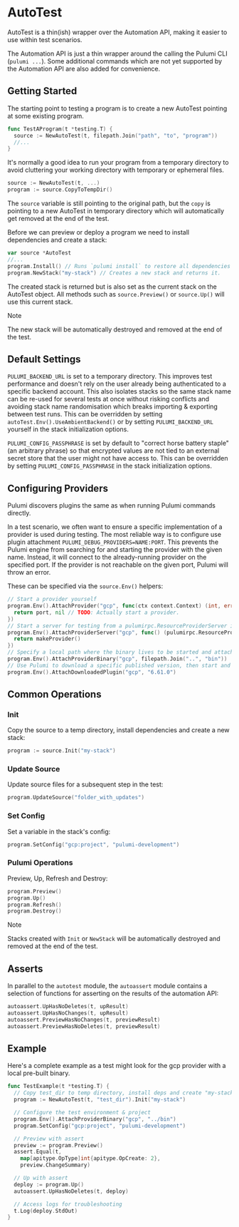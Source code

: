 # AutoTest

AutoTest is a thin(ish) wrapper over the Automation API, making it easier to use within test scenarios.

The Automation API is just a thin wrapper around the calling the Pulumi CLI (`pulumi ...`). Some additional commands which are not yet supported by the Automation API are also added for convenience.

## Getting Started

The starting point to testing a program is to create a new AutoTest pointing at some existing program.

```go
func TestAProgram(t *testing.T) {
  source := NewAutoTest(t, filepath.Join("path", "to", "program"))
  //...
}
```

It's normally a good idea to run your program from a temporary directory to avoid cluttering your working directory with temporary or ephemeral files.

```go
source := NewAutoTest(t, ...)
program := source.CopyToTempDir()
```

The `source` variable is still pointing to the original path, but the `copy` is pointing to a new AutoTest in temporary directory which will automatically get removed at the end of the test.

Before we can preview or deploy a program we need to install dependencies and create a stack:

```go
var source *AutoTest
//...
program.Install() // Runs `pulumi install` to restore all dependencies
program.NewStack("my-stack") // Creates a new stack and returns it.
```

The created stack is returned but is also set as the current stack on the AutoTest object. All methods such as `source.Preview()` or `source.Up()` will use this current stack.

> [!NOTE]
> The new stack will be automatically destroyed and removed at the end of the test.

## Default Settings

`PULUMI_BACKEND_URL` is set to a temporary directory. This improves test performance and doesn't rely on the user already being authenticated to a specific backend account. This also isolates stacks so the same stack name can be re-used for several tests at once without risking conflicts and avoiding stack name randomisation which breaks importing & exporting between test runs. This can be overridden by setting `autoTest.Env().UseAmbientBackend()` or by setting `PULUMI_BACKEND_URL` yourself in the stack initialization options.

`PULUMI_CONFIG_PASSPHRASE` is set by default to "correct horse battery staple" (an arbitrary phrase) so that encrypted values are not tied to an external secret store that the user might not have access to. This can be overridden by setting `PULUMI_CONFIG_PASSPHRASE` in the stack initialization options.

## Configuring Providers

Pulumi discovers plugins the same as when running Pulumi commands directly.

In a test scenario, we often want to ensure a specific implementation of a provider is used during testing. The most reliable way is to configure use plugin attachment `PULUMI_DEBUG_PROVIDERS=NAME:PORT`. This prevents the Pulumi engine from searching for and starting the provider with the given name. Instead, it will connect to the already-running provider on the specified port. If the provider is not reachable on the given port, Pulumi will throw an error.

These can be specified via the `source.Env()` helpers:

```go
// Start a provider yourself
program.Env().AttachProvider("gcp", func(ctx context.Context) (int, error) {
  return port, nil // TODO: Actually start a provider.
})
// Start a server for testing from a pulumirpc.ResourceProviderServer implementation
program.Env().AttachProviderServer("gcp", func() (pulumirpc.ResourceProviderServer, error) {
  return makeProvider()
})
// Specify a local path where the binary lives to be started and attached.
program.Env().AttachProviderBinary("gcp", filepath.Join("..", "bin"))
// Use Pulumi to download a specific published version, then start and attach it.
program.Env().AttachDownloadedPlugin("gcp", "6.61.0")
```

## Common Operations

### Init

Copy the source to a temp directory, install dependencies and create a new stack:

```go
program := source.Init("my-stack")
```

### Update Source

Update source files for a subsequent step in the test:

```go
program.UpdateSource("folder_with_updates")
```

### Set Config

Set a variable in the stack's config:

```go
program.SetConfig("gcp:project", "pulumi-development")
```

### Pulumi Operations

Preview, Up, Refresh and Destroy:

```go
program.Preview()
program.Up()
program.Refresh()
program.Destroy()
```

> [!NOTE]
> Stacks created with `Init` or `NewStack` will be automatically destroyed and removed at the end of the test.

## Asserts

In parallel to the `autotest` module, the `autoassert` module contains a selection of functions for asserting on the results of the automation API:

```go
autoassert.UpHasNoDeletes(t, upResult)
autoassert.UpHasNoChanges(t, upResult)
autoassert.PreviewHasNoChanges(t, previewResult)
autoassert.PreviewHasNoDeletes(t, previewResult)
```

## Example

Here's a complete example as a test might look for the gcp provider with a local pre-built binary.

```go
func TestExample(t *testing.T) {
  // Copy test_dir to temp directory, install deps and create "my-stack"
  program := NewAutoTest(t, "test_dir").Init("my-stack")

  // Configure the test environment & project
  program.Env().AttachProviderBinary("gcp", "../bin")
  program.SetConfig("gcp:project", "pulumi-development")

  // Preview with assert
  preview := program.Preview()
  assert.Equal(t,
    map[apitype.OpType]int{apitype.OpCreate: 2},
    preview.ChangeSummary)

  // Up with assert
  deploy := program.Up()
  autoassert.UpHasNoDeletes(t, deploy)

  // Access logs for troubleshooting
  t.Log(deploy.StdOut)
}
```
